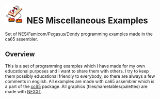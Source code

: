 # ![](https://github.com/tstamborski/pixelart-icons/blob/main/png/famicom64.png) NES Miscellaneous Examples 
Set of NES/Famicom/Pegasus/Dendy programming examples made in the ca65 assembler.
## Overview
This is a set of programming examples which I have made for my own educational purposes and I want to share them with others. I try to keep them possibly educational friendly to everybody, so there are always a few comments in english. All examples are made with ca65 assembler which is a part of the [cc65](https://cc65.github.io) package. All graphics (tiles/nametables/palettes) are made with [NEXXT](https://frankengraphics.itch.io/nexxt).
